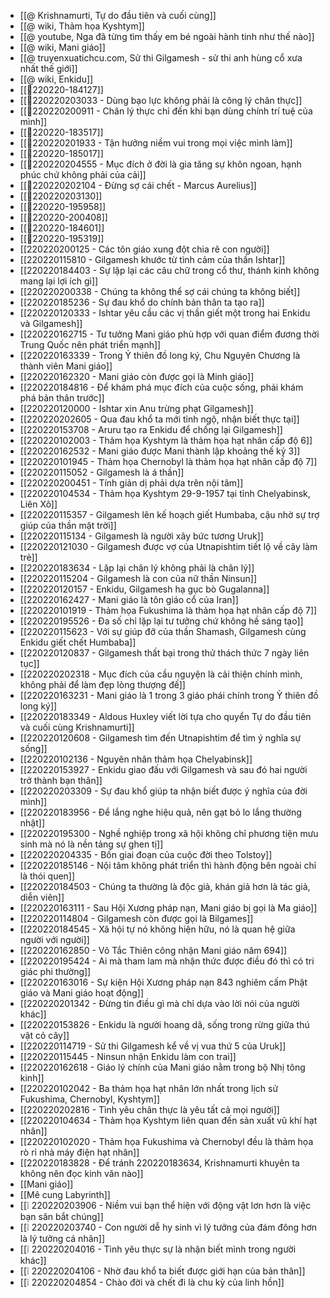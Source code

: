 - [[@ Krishnamurti, Tự do đầu tiên và cuối cùng]]
- [[@ wiki, Thảm họa Kyshtym]]
- [[@ youtube, Nga đã từng tìm thấy em bé ngoài hành tinh như thế nào]]
- [[@ wiki, Mani giáo]]
- [[@ truyenxuatichcu.com, Sử thi Gilgamesh - sử thi anh hùng cổ xưa nhất thế giới]]
- [[@ wiki, Enkidu]]
- [[💬220220-184127]]
- [[💬220220203033 - Dùng bạo lực không phải là công lý chân thực]]
- [[💬220220200911 - Chân lý thực chỉ đến khi bạn dùng chính trí tuệ của mình]]
- [[💬220220-183517]]
- [[💬220220201933 - Tận hưởng niềm vui trong mọi việc mình làm]]
- [[💬220220-185017]]
- [[💬220220204555 - Mục đích ở đời là gia tăng sự khôn ngoan, hạnh phúc chứ không phải của cải]]
- [[💬220220202104 - Đừng sợ cái chết - Marcus Aurelius]]
- [[💬220220203130]]
- [[💬220220-195958]]
- [[💬220220-200408]]
- [[💬220220-184601]]
- [[💬220220-195319]]
- [[220220200125 - Các tôn giáo xung đột chia rẽ con người]]
- [[220220115810 - Gilgamesh khước từ tình cảm của thần Ishtar]]
- [[220220184403 - Sự lặp lại các câu chữ trong cổ thư, thánh kinh không mang lại lợi ích gì]]
- [[220220200338 - Chúng ta không thể sợ cái chúng ta không biết]]
- [[220220185236 - Sự đau khổ do chính bản thân ta tạo ra]]
- [[220220120333 - Ishtar yêu cầu các vị thần giết một trong hai Enkidu và Gilgamesh]]
- [[220220162715 - Tư tưởng Mani giáo phù hợp với quan điểm đương thời Trung Quốc nên phát triển mạnh]]
- [[220220163339 - Trong Ỷ thiên đồ long ký, Chu Nguyên Chương là thành viên Mani giáo]]
- [[220220162320 - Mani giáo còn được gọi là Minh giáo]]
- [[220220184816 - Để khám phá mục đích của cuộc sống, phải khám phá bản thân trước]]
- [[220220120000 - Ishtar xin Anu trừng phạt Gilgamesh]]
- [[220220202605 - Qua đau khổ ta mới tỉnh ngộ, nhận biết thực tại]]
- [[220220153708 - Aruru tạo ra Enkidu để chống lại Gilgamesh]]
- [[220220102003 - Thảm họa Kyshtym là thảm họa hạt nhân cấp độ 6]]
- [[220220162532 - Mani giáo được Mani thành lập khoảng thế kỷ 3]]
- [[220220101945 - Thảm họa Chernobyl là thảm họa hạt nhân cấp độ 7]]
- [[220220115052 - Gilgamesh là á thần]]
- [[220220200451 - Tính giản dị phải dựa trên nội tâm]]
- [[220220104534 - Thảm họa Kyshtym 29-9-1957 tại tỉnh Chelyabinsk, Liên Xô]]
- [[220220115357 - Gilgamesh lên kế hoạch giết Humbaba, cậu nhờ sự trợ giúp của thần mặt trời]]
- [[220220115134 - Gilgamesh là người xây bức tương Uruk]]
- [[220220121030 - Gilgamesh được vợ của Utnapishtim tiết lộ về cây làm trẻ]]
- [[220220183634 - Lặp lại chân lý không phải là chân lý]]
- [[220220115204 - Gilgamesh là con của nữ thần Ninsun]]
- [[220220120157 - Enkidu, Gilgamesh hạ gục bò Gugalanna]]
- [[220220162427 - Mani giáo là tôn giáo cổ của Iran]]
- [[220220101919 - Thảm họa Fukushima là thảm họa hạt nhân cấp độ 7]]
- [[220220195526 - Đa số chỉ lặp lại tư tưởng chứ không hề sáng tạo]]
- [[220220115623 - Với sự giúp đỡ của thần Shamash, Gilgamesh cùng Enkidu giết chết Humbaba]]
- [[220220120837 - Gilgamesh thất bại trong thử thách thức 7 ngày liên tục]]
- [[220220202318 - Mục đích của cầu nguyện là cải thiện chính mình, không phải để làm đẹp lòng thượng đế]]
- [[220220163231 - Mani giáo  là 1 trong 3 giáo phái chính trong Ỷ thiên đồ long ký]]
- [[220220183349 - Aldous Huxley viết lời tựa cho quyển Tự do đầu tiên và cuối cùng Krishnamurti]]
- [[220220120608 - Gilgamesh tìm đến Utnapishtim để tìm ý nghĩa sự sống]]
- [[220220102136 - Nguyên nhân thảm họa Chelyabinsk]]
- [[220220153927 - Enkidu giao đấu với Gilgamesh và sau đó hai người trở thành bạn thân]]
- [[220220203309 - Sự đau khổ giúp ta nhận biết được ý nghĩa của đời mình]]
- [[220220183956 - Để lắng nghe hiệu quả, nên gạt bỏ lo lắng thường nhật]]
- [[220220195300 - Nghề nghiệp trong xã hội không chỉ phương tiện mưu sinh mà nó là nền tảng sự ghen tị]]
- [[220220204335 - Bốn giai đoạn của cuộc đời theo Tolstoy]]
- [[220220185146 - Nội tâm không phát triển thì hành động bên ngoài chỉ là thói quen]]
- [[220220184503 - Chúng ta thường là độc giả, khán giả hơn là tác giả, diễn viên]]
- [[220220163111 - Sau Hội Xương pháp nạn, Mani giáo bị gọi là Ma giáo]]
- [[220220114804 - Gilgamesh còn được gọi là Bilgames]]
- [[220220184545 - Xã hội tự nó không hiện hữu, nó là quan hệ giữa người với người]]
- [[220220162850 - Võ Tắc Thiên công nhận Mani giáo năm 694]]
- [[220220195424 - Ai mà tham lam mà nhận thức được điều đó thì có tri giác phi thường]]
- [[220220163016 - Sự kiện Hội Xương pháp nạn 843 nghiêm cấm Phật giáo và Mani giáo hoạt động]]
- [[220220201342 - Đừng tin điều gì mà chỉ dựa vào lời nói của người khác]]
- [[220220153826 - Enkidu là người hoang dã, sống trong rừng giữa thú vật cỏ cây]]
- [[220220114719 - Sử thi Gilgamesh kể về vị vua thứ 5 của Uruk]]
- [[220220115445 - Ninsun nhận Enkidu làm con trai]]
- [[220220162618 - Giáo lý chính của Mani giáo nằm trong bộ Nhị tông kinh]]
- [[220220102042 - Ba thảm họa hạt nhân lớn nhất trong lịch sử Fukushima, Chernobyl, Kyshtym]]
- [[220220202816 - Tình yêu chân thực là yêu tất cả mọi người]]
- [[220220104634 - Thảm họa Kyshtym liên quan đến sản xuất vũ khí hạt nhân]]
- [[220220102020 - Thảm họa Fukushima và Chernobyl đều là thảm họa rò rỉ nhà máy điện hạt nhân]]
- [[220220183828 - Để tránh 220220183634, Krishnamurti khuyên ta không nên đọc kinh văn nào]]
- [[Mani giáo]]
- [[Mê cung Labyrinth]]
- [[❕ 220220203906 - Niềm vui bạn thể hiện với động vật lơn hơn là việc bạn săn bắt chúng]]
- [[❕ 220220203740 - Con người dễ hy sinh vì lý tưởng của đám đông hơn là lý tưởng cá nhân]]
- [[❕ 220220204016 - Tình yêu thực sự là nhận biết mình trong người khác]]
- [[❕ 220220204106 - Nhờ đau khổ ta biết được giới hạn của bản thân]]
- [[❕ 220220204854 - Chào đời và chết đi là chu kỳ của linh hồn]]
